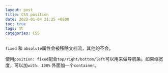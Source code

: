 ```yaml
---
layout: post
title: CSS position
date: 2022-01-04 21:25 +0800
toc: true
tags: 坑
categories: CSS
---
```

`fixed` 和 `absolute`属性会被移除文档流，其他的不会。

使用`position: fixed`配合`top/right/bottom/left`可以用来做导航条。如果缩宽度，可以加`with: 100%` 外面加一个`container`。


